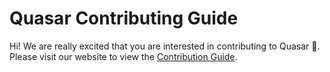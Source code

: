 # Quasar Contributing Guide

Hi! We are really excited that you are interested in contributing to Quasar 👏.
Please visit our website to view the [Contribution Guide](https://quasar.dev/how-to-contribute/contribution-guide).
